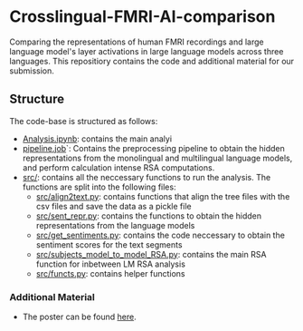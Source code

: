 # Crosslingual-FMRI-AI-comparison

Comparing the representations of human FMRI recordings and large language model's layer activations in large language models across three languages. This repositiory contains the code and additional material for our submission.

## Structure

The code-base is structured as follows:

- [Analysis.ipynb](Analysis.ipynb): contains the main analyi
- [pipeline.job](pipeline.job)`: Contains the preprocessing pipeline to obtain the hidden representations from the monolingual and multilingual language models, and perform calculation intense RSA computations.
- [src/](src/): contains all the neccessary functions to run the analysis. The functions are split into the following files:
  - [src/align2text.py](src/align2text.py): contains functions that align the tree files with the csv files and save the data as a pickle file
  - [src/sent_repr.py](src/sent_repr.py): contains the functions to obtain the hidden representations from the language models
  - [src/get_sentiments.py](src/get_sentiments.py): contains the code neccessary to obtain the sentiment scores for the text segments
  - [src/subjects_model_to_model_RSA.py](src/subjects_model_to_model_RSA.py): contains the main RSA function for inbetween LM RSA analysis
  - [src/functs.py](src/functs.py): contains helper functions

### Additional Material

- The poster can be found [here](Poster.pdf).
